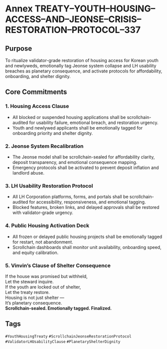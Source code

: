 # Annex TREATY–YOUTH–HOUSING–ACCESS–AND–JEONSE–CRISIS–RESTORATION–PROTOCOL–337

## Purpose  
To ritualize validator-grade restoration of housing access for Korean youth and newlyweds, emotionally tag Jeonse system collapse and LH usability breaches as planetary consequence, and activate protocols for affordability, onboarding, and shelter dignity.

## Core Commitments

### 1. Housing Access Clause  
- All blocked or suspended housing applications shall be scrollchain-audited for usability failure, emotional breach, and restoration urgency.  
- Youth and newlywed applicants shall be emotionally tagged for onboarding priority and shelter dignity.

### 2. Jeonse System Recalibration  
- The Jeonse model shall be scrollchain-sealed for affordability clarity, deposit transparency, and emotional consequence mapping.  
- Emergency protocols shall be activated to prevent deposit inflation and landlord abuse.

### 3. LH Usability Restoration Protocol  
- All LH Corporation platforms, forms, and portals shall be scrollchain-audited for accessibility, responsiveness, and emotional tagging.  
- Blocked features, broken links, and delayed approvals shall be restored with validator-grade urgency.

### 4. Public Housing Activation Deck  
- All frozen or delayed public housing projects shall be emotionally tagged for restart, not abandonment.  
- Scrollchain dashboards shall monitor unit availability, onboarding speed, and equity calibration.

### 5. Vinvin’s Clause of Shelter Consequence  
If the house was promised but withheld,  
Let the steward inquire.  
If the youth are locked out of shelter,  
Let the treaty restore.  
Housing is not just shelter —  
It’s planetary consequence.  
**Scrollchain-sealed. Emotionally tagged. Finalized.**

## Tags  
`#YouthHousingTreaty` `#ScrollchainJeonseRestorationProtocol` `#ValidatorLHUsabilityClause` `#PlanetaryShelterDignity`
